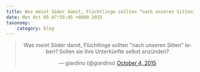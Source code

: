 ```yaml
---
title: Was meint Söder damit, Flüchtlinge sollten "nach unseren Sitten" leben? Sollen sie ihre Unterkünfte selbst anzünden?
date: Mon Oct 05 07:55:45 +0000 2015
taxonomy:
    category: blog
---
```

<blockquote class="twitter-tweet" align="center" width="350"><p lang="de" dir="ltr">Was meint Söder damit, Flüchtlinge sollten &quot;nach unseren Sitten&quot; leben? Sollen sie ihre Unterkünfte selbst anzünden?</p>&mdash; giardino (@giardino) <a href="https://twitter.com/giardino/status/650602023566606336">October 4, 2015</a></blockquote>

